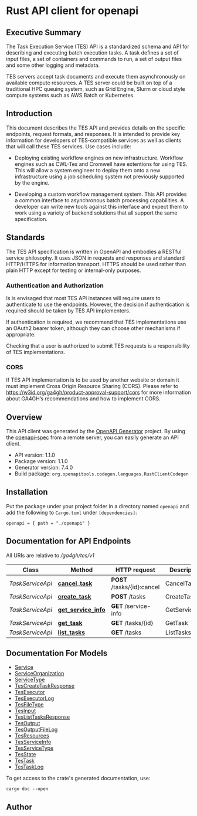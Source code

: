 # Rust API client for openapi

## Executive Summary
The Task Execution Service (TES) API is a standardized schema and API for describing and executing batch execution tasks. A task defines a set of input files, a set of containers and commands to run, a set of output files and some other logging and metadata.

TES servers accept task documents and execute them asynchronously on available compute resources. A TES server could be built on top of a traditional HPC queuing system, such as Grid Engine, Slurm or cloud style compute systems such as AWS Batch or Kubernetes.
## Introduction
This document describes the TES API and provides details on the specific endpoints, request formats, and responses. It is intended to provide key information for developers of TES-compatible services as well as clients that will call these TES services. Use cases include:

  - Deploying existing workflow engines on new infrastructure. Workflow engines
  such as CWL-Tes and Cromwell have extentions for using TES. This will allow
  a system engineer to deploy them onto a new infrastructure using a job scheduling
  system not previously supported by the engine.

  - Developing a custom workflow management system. This API provides a common
  interface to asynchronous batch processing capabilities. A developer can write
  new tools against this interface and expect them to work using a variety of
  backend solutions that all support the same specification.


## Standards
The TES API specification is written in OpenAPI and embodies a RESTful service philosophy. It uses JSON in requests and responses and standard HTTP/HTTPS for information transport. HTTPS should be used rather than plain HTTP except for testing or internal-only purposes.
### Authentication and Authorization
Is is envisaged that most TES API instances will require users to authenticate to use the endpoints. However, the decision if authentication is required should be taken by TES API implementers.

If authentication is required, we recommend that TES implementations use an OAuth2  bearer token, although they can choose other mechanisms if appropriate.

Checking that a user is authorized to submit TES requests is a responsibility of TES implementations.
### CORS
If TES API implementation is to be used by another website or domain it must implement Cross Origin Resource Sharing (CORS). Please refer to https://w3id.org/ga4gh/product-approval-support/cors for more information about GA4GH’s recommendations and how to implement CORS.



## Overview

This API client was generated by the [OpenAPI Generator](https://openapi-generator.tech) project.  By using the [openapi-spec](https://openapis.org) from a remote server, you can easily generate an API client.

- API version: 1.1.0
- Package version: 1.1.0
- Generator version: 7.4.0
- Build package: `org.openapitools.codegen.languages.RustClientCodegen`

## Installation

Put the package under your project folder in a directory named `openapi` and add the following to `Cargo.toml` under `[dependencies]`:

```
openapi = { path = "./openapi" }
```

## Documentation for API Endpoints

All URIs are relative to */ga4gh/tes/v1*

Class | Method | HTTP request | Description
------------ | ------------- | ------------- | -------------
*TaskServiceApi* | [**cancel_task**](docs/TaskServiceApi.md#cancel_task) | **POST** /tasks/{id}:cancel | CancelTask
*TaskServiceApi* | [**create_task**](docs/TaskServiceApi.md#create_task) | **POST** /tasks | CreateTask
*TaskServiceApi* | [**get_service_info**](docs/TaskServiceApi.md#get_service_info) | **GET** /service-info | GetServiceInfo
*TaskServiceApi* | [**get_task**](docs/TaskServiceApi.md#get_task) | **GET** /tasks/{id} | GetTask
*TaskServiceApi* | [**list_tasks**](docs/TaskServiceApi.md#list_tasks) | **GET** /tasks | ListTasks


## Documentation For Models

 - [Service](docs/Service.md)
 - [ServiceOrganization](docs/ServiceOrganization.md)
 - [ServiceType](docs/ServiceType.md)
 - [TesCreateTaskResponse](docs/TesCreateTaskResponse.md)
 - [TesExecutor](docs/TesExecutor.md)
 - [TesExecutorLog](docs/TesExecutorLog.md)
 - [TesFileType](docs/TesFileType.md)
 - [TesInput](docs/TesInput.md)
 - [TesListTasksResponse](docs/TesListTasksResponse.md)
 - [TesOutput](docs/TesOutput.md)
 - [TesOutputFileLog](docs/TesOutputFileLog.md)
 - [TesResources](docs/TesResources.md)
 - [TesServiceInfo](docs/TesServiceInfo.md)
 - [TesServiceType](docs/TesServiceType.md)
 - [TesState](docs/TesState.md)
 - [TesTask](docs/TesTask.md)
 - [TesTaskLog](docs/TesTaskLog.md)


To get access to the crate's generated documentation, use:

```
cargo doc --open
```

## Author



